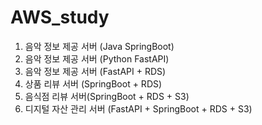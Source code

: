 # AWS_study

1. 음악 정보 제공 서버 (Java SpringBoot)
2. 음악 정보 제공 서버 (Python FastAPI)
3. 음악 정보 제공 서버 (FastAPI + RDS)
4. 상품 리뷰 서버 (SpringBoot + RDS)
5. 음식점 리뷰 서버(SpringBoot + RDS + S3)
6. 디지털 자산 관리 서버 (FastAPI + SpringBoot + RDS + S3)
